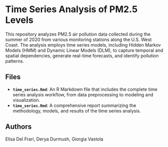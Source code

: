 # Time Series Analysis of PM2.5 Levels

This repository analyzes PM2.5 air pollution data collected during the summer of 2020 from various monitoring stations along the U.S. West Coast. The analysis employs time series models, including Hidden Markov Models (HMM) and Dynamic Linear Models (DLM), to capture temporal and spatial dependencies, generate real-time forecasts, and identify pollution patterns.

## Files

- **`time_series.Rmd`**: An R Markdown file that includes the complete time series analysis workflow, from data preprocessing to modeling and visualization.
- **`time_series.Rmd`**: A comprehensive report summarizing the methodology, models, and results of the time series analysis.

## Authors

Elisa Del Frari, Derya Durmush, Giorgia Vastola
